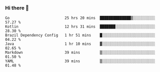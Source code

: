 ### Hi there 👋

<!--
**yeya24/yeya24** is a ✨ _special_ ✨ repository because its `README.md` (this file) appears on your GitHub profile.

Here are some ideas to get you started:

- 🔭 I’m currently working on ...
- 🌱 I’m currently learning ...
- 👯 I’m looking to collaborate on ...
- 🤔 I’m looking for help with ...
- 💬 Ask me about ...
- 📫 How to reach me: ...
- 😄 Pronouns: ...
- ⚡ Fun fact: ...
-->

<!--START_SECTION:waka-->

```text
Go                         25 hrs 20 mins  ██████████████▒░░░░░░░░░░   57.27 %
Kotlin                     12 hrs 31 mins  ███████░░░░░░░░░░░░░░░░░░   28.30 %
Brazil Dependency Config   1 hr 51 mins    █░░░░░░░░░░░░░░░░░░░░░░░░   04.22 %
Java                       1 hr 10 mins    ▓░░░░░░░░░░░░░░░░░░░░░░░░   02.65 %
Markdown                   39 mins         ▒░░░░░░░░░░░░░░░░░░░░░░░░   01.50 %
YAML                       39 mins         ▒░░░░░░░░░░░░░░░░░░░░░░░░   01.48 %
```

<!--END_SECTION:waka-->

